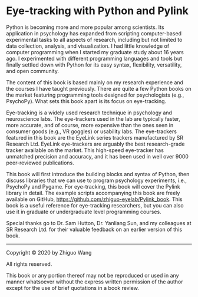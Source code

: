 # Eye-tracking with Python and Pylink

Python is becoming more and more popular among scientists. Its application in psychology has expanded from scripting computer-based experimental tasks to all aspects of research, including but not limited to data collection, analysis, and visualization. I had little knowledge of computer programming when I started my graduate study about 16 years ago. I experimented with different programming languages and tools but finally settled down with Python for its easy syntax, flexibility, versatility, and open community.
 
The content of this book is based mainly on my research experience and the courses I have taught previously. There are quite a few Python books on the market featuring programming tools designed for psychologists (e.g., PsychoPy). What sets this book apart is its focus on eye-tracking.
 
Eye-tracking is a widely used research technique in psychology and neuroscience labs. The eye-trackers used in the lab are typically faster, more accurate, and of course, more expensive than the ones seen in consumer goods (e.g., VR goggles) or usability labs. The eye-trackers featured in this book are the EyeLink series trackers manufactured by SR Research Ltd. EyeLink eye-trackers are arguably the best research-grade tracker available on the market. This high-speed eye-tracker has unmatched precision and accuracy, and it has been used in well over 9000 peer-reviewed publications.
 
This book will first introduce the building blocks and syntax of Python, then discuss libraries that we can use to program psychology experiments, i.e., PsychoPy and Pygame. For eye-tracking, this book will cover the Pylink library in detail. The example scripts accompanying this book are freely available on GitHub, https://github.com/zhiguo-eyelab/Pylink_book. This book is a useful reference for eye-tracking researchers, but you can also use it in graduate or undergraduate level programming courses.
 
Special thanks go to Dr. Sam Hutton, Dr. Yanliang Sun, and my colleagues at SR Research Ltd. for their valuable feedback on an earlier version of this book. 

_________________________________________________________
Copyright © 2020 by Zhiguo Wang

All rights reserved. 

This book or any portion thereof may not be reproduced or used in any manner whatsoever
without the express written permission of the author except for the use of brief quotations in a book review.
